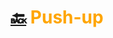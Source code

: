 # [:back:][home] <accent>Push-up</accent>

[home]: ../training.md

<style>
    accent { color: orange; }
<style>
